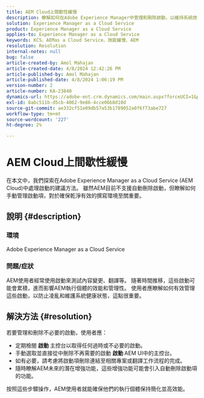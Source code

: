 ```yaml
---
title: AEM Cloud上間歇性緩慢
description: 瞭解如何在Adobe Experience Manager中管理和刪除啟動，以維持系統效能。
solution: Experience Manager as a Cloud Service
product: Experience Manager as a Cloud Service
applies-to: Experience Manager as a Cloud Service
keywords: KCS、AEMas a Cloud Service、效能緩慢、AEM
resolution: Resolution
internal-notes: null
bug: false
article-created-by: Amol Mahajan
article-created-date: 4/8/2024 12:42:26 PM
article-published-by: Amol Mahajan
article-published-date: 4/8/2024 1:06:19 PM
version-number: 2
article-number: KA-23840
dynamics-url: https://adobe-ent.crm.dynamics.com/main.aspx?forceUCI=1&pagetype=entityrecord&etn=knowledgearticle&id=65e93f6f-a5f5-ee11-a1fd-6045bd04ed02
exl-id: 8abc511b-d5cb-4062-9e86-4cce06b8d10d
source-git-commit: ae332cf51e09db57a53b1789052a0f6f73abe727
workflow-type: tm+mt
source-wordcount: '227'
ht-degree: 2%

---
```


# AEM Cloud上間歇性緩慢


在本文中，我們探索在Adobe Experience Manager as a Cloud Service (AEM Cloud)中處理啟動的建議方法。 雖然AEM目前不支援自動刪除啟動，但瞭解如何手動管理啟動項，對於確保乾淨有效的撰寫環境至關重要。

## 說明 {#description}


### <b>環境</b>

Adobe Experience Manager as a Cloud Service



### <b>問題/症狀</b>

AEM使用者經常使用啟動來測試內容變更、翻譯等。 隨著時間推移，這些啟動可能會累積，進而影響AEM執行個體的效能和管理性。 使用者應瞭解如何有效管理這些啟動，以防止凌亂和維護系統健康狀態，這點很重要。








## 解決方法 {#resolution}


若要管理和刪除不必要的啟動，使用者應：

- 定期檢閱 <b>啟動 </b>主控台以取得任何過時或不必要的啟動。
- 手動選取並直接從中刪除不再需要的啟動 <b>啟動 </b>AEM UI中的主控台。
- 如有必要，請考慮將啟動項刪除連結至相關專案或翻譯工作流程的完成。
- 隨時瞭解AEM未來的潛在增強功能，這些增強功能可能會引入自動刪除啟動項的功能。


按照這些步驟操作，AEM使用者就能確保他們的執行個體保持簡化並高效能。
